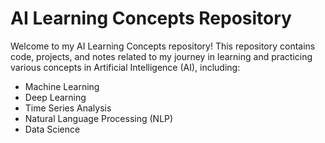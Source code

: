 # AI Learning Concepts Repository

Welcome to my AI Learning Concepts repository! This repository contains code, projects, and notes related to my journey in learning and practicing various concepts in Artificial Intelligence (AI), including:

- Machine Learning
- Deep Learning
- Time Series Analysis
- Natural Language Processing (NLP)
- Data Science
